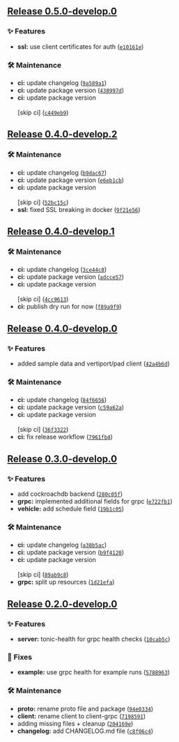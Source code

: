 ## [Release 0.5.0-develop.0](https://github.com/Arrow-air/svc-storage/releases/tag/v0.5.0-develop.0)

### ✨ Features

-  **ssl:** use client certificates for auth ([`e10161e`](https://github.com/Arrow-air/svc-storage/commit/e10161eb54bb47d7cec7056515198789b44747aa))

### 🛠 Maintenance

-  **ci:** update changelog ([`9a589a1`](https://github.com/Arrow-air/svc-storage/commit/9a589a16e8980c20a214436f05347a3adb0559ea))
-  **ci:** update package version ([`438997d`](https://github.com/Arrow-air/svc-storage/commit/438997dedd3c4ef7afbfa414078466316f3f88a4))
-  **ci:** update package version<br/><br/>[skip ci] ([`c449eb9`](https://github.com/Arrow-air/svc-storage/commit/c449eb9844686da0f3bd32c797cd137c6e971897))

## [Release 0.4.0-develop.2](https://github.com/Arrow-air/svc-storage/releases/tag/v0.4.0-develop.2)

### 🛠 Maintenance

-  **ci:** update changelog ([`b9dac67`](https://github.com/Arrow-air/svc-storage/commit/b9dac6783486381040151a9a3167d9bc952acd4f))
-  **ci:** update package version ([`e6eb1cb`](https://github.com/Arrow-air/svc-storage/commit/e6eb1cb02b55ba137b68fdb61b16c2b48d28fb4b))
-  **ci:** update package version<br/><br/>[skip ci] ([`52bc15c`](https://github.com/Arrow-air/svc-storage/commit/52bc15ccd06edf7a0f50770d01850f6f5936dee5))
-  **ssl:** fixed SSL breaking in docker ([`9f21e56`](https://github.com/Arrow-air/svc-storage/commit/9f21e565334c3918f6300d5d3d9d9203691db84d))

## [Release 0.4.0-develop.1](https://github.com/Arrow-air/svc-storage/releases/tag/v0.4.0-develop.1)

### 🛠 Maintenance

-  **ci:** update changelog ([`3ce44c8`](https://github.com/Arrow-air/svc-storage/commit/3ce44c8b5ba61b759322bff55ce3791c29e78a95))
-  **ci:** update package version ([`adcce57`](https://github.com/Arrow-air/svc-storage/commit/adcce57e63719284cdd21dc53576d617d5c4cb57))
-  **ci:** update package version<br/><br/>[skip ci] ([`4cc9613`](https://github.com/Arrow-air/svc-storage/commit/4cc96136955bcd9d7d090e6d52e5f4af25bec753))
-  **ci:** publish dry run for now ([`f89a9f9`](https://github.com/Arrow-air/svc-storage/commit/f89a9f9ce8e8d69a6996774ee1f5ba1f8f7ba84e))

## [Release 0.4.0-develop.0](https://github.com/Arrow-air/svc-storage/releases/tag/v0.4.0-develop.0)

### ✨ Features

- added sample data and vertiport/pad client ([`42a4b6d`](https://github.com/Arrow-air/svc-storage/commit/42a4b6d0c18778c8159af716954b523b27e5f038))

### 🛠 Maintenance

-  **ci:** update changelog ([`84f6656`](https://github.com/Arrow-air/svc-storage/commit/84f665643a2149f44ae83167d00df094a020c8e1))
-  **ci:** update package version ([`c59a62a`](https://github.com/Arrow-air/svc-storage/commit/c59a62a3381b5a54fe105a262a170bbc4aa36b9e))
-  **ci:** update package version<br/><br/>[skip ci] ([`36f3322`](https://github.com/Arrow-air/svc-storage/commit/36f33229f926fd86553ac3e590751c588e183874))
-  **ci:** fix release workflow ([`7961fb4`](https://github.com/Arrow-air/svc-storage/commit/7961fb425253c53c9076ea3c6ee763a17bea79f5))

## [Release 0.3.0-develop.0](https://github.com/Arrow-air/svc-storage/releases/tag/v0.3.0-develop.0)

### ✨ Features

- add cockroachdb backend ([`280c05f`](https://github.com/Arrow-air/svc-storage/commit/280c05f4cb513c3a8bc8ac38477cb2859832c590))
-  **grpc:** implemented additional fields for grpc ([`e722fb1`](https://github.com/Arrow-air/svc-storage/commit/e722fb189299be5e2547cac1e5f4310503067828))
-  **vehicle:** add schedule field ([`19b1c05`](https://github.com/Arrow-air/svc-storage/commit/19b1c05d4968b29c5d7666442ee03421b90036a3))

### 🛠 Maintenance

-  **ci:** update changelog ([`a38b5ac`](https://github.com/Arrow-air/svc-storage/commit/a38b5acf04e6ea5b079fa3f115c9832b3576d8ea))
-  **ci:** update package version ([`b9f4120`](https://github.com/Arrow-air/svc-storage/commit/b9f4120da3a6d2d4bf15dc1f8d91b7967493f928))
-  **ci:** update package version<br/><br/>[skip ci] ([`89ab9c8`](https://github.com/Arrow-air/svc-storage/commit/89ab9c84edf4faba8281316a0c143292f72f5b85))
-  **grpc:** split up resources ([`1d21efa`](https://github.com/Arrow-air/svc-storage/commit/1d21efae4f9299885c08585c0c93f3b12b2d81b4))

## [Release 0.2.0-develop.0](https://github.com/Arrow-air/svc-storage/releases/tag/v0.2.0-develop.0)

### ✨ Features

-  **server:** tonic-health for grpc health checks ([`10cab5c`](https://github.com/Arrow-air/svc-storage/commit/10cab5cd839c899deb084a0696de45b466636afe))

### 🐛 Fixes

-  **example:** use grpc health for example runs ([`5788963`](https://github.com/Arrow-air/svc-storage/commit/5788963b3ba944bfa66a96d66bf6b993cd8a95d1))

### 🛠 Maintenance

-  **proto:** rename proto file and package ([`94e0334`](https://github.com/Arrow-air/svc-storage/commit/94e03345dcb445fae4d1efbb3964eb9dd1cc9802))
-  **client:** rename client to client-grpc ([`7198591`](https://github.com/Arrow-air/svc-storage/commit/7198591255ec65fa8553072e51481f500ab44f7b))
- adding missing files + cleanup ([`204169e`](https://github.com/Arrow-air/svc-storage/commit/204169e3ccbf523991356f38a0b28701b852e3f6))
-  **changelog:** add CHANGELOG.md file ([`c8f06c4`](https://github.com/Arrow-air/svc-storage/commit/c8f06c415981a9e463d756ec98a939789de29b2d))
